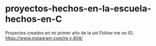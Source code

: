 # proyectos-hechos-en-la-escuela-hechos-en-C
Proyectos creados en mi primer año de la uni
Follow me on IG: https://www.instagram.com/re.y.404/

